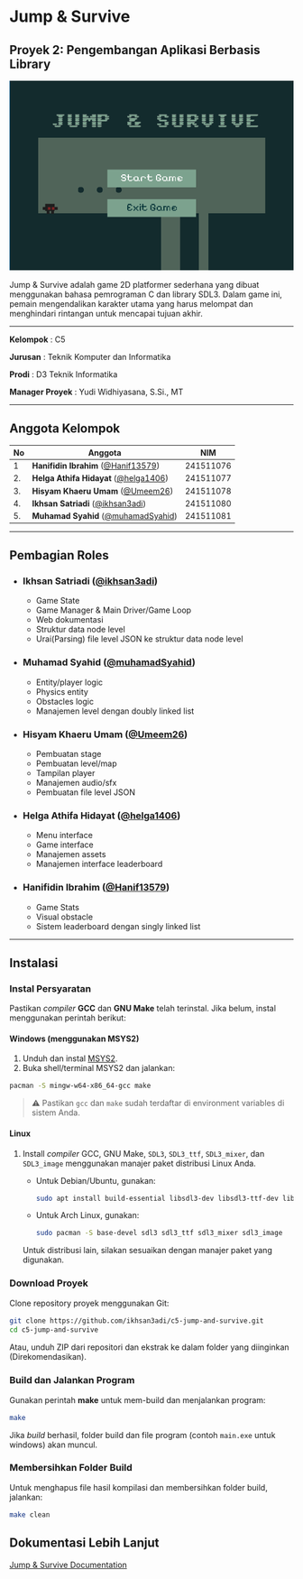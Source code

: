 # Jump & Survive

## Proyek 2: Pengembangan Aplikasi Berbasis Library

![Preview](https://github.com/ikhsan3adi/c5-jump-and-survive/blob/docs/docs/image/index/1742751997051.png?raw=true)

Jump & Survive adalah game 2D platformer sederhana yang dibuat menggunakan bahasa pemrograman C dan library SDL3. Dalam game ini, pemain mengendalikan karakter utama yang harus melompat dan menghindari rintangan untuk mencapai tujuan akhir.

---

**Kelompok** : C5

**Jurusan** : Teknik Komputer dan Informatika

**Prodi** : D3 Teknik Informatika

**Manager Proyek** : Yudi Widhiyasana, S.Si., MT

---

## Anggota Kelompok

| No  | Anggota                                                                 | NIM       |
| --- | ----------------------------------------------------------------------- | --------- |
| 1   | **Hanifidin Ibrahim** ([@Hanif13579](https://github.com/Hanif13579))    | 241511076 |
| 2.  | **Helga Athifa Hidayat** ([@helga1406](https://github.com/helga1406))   | 241511077 |
| 3.  | **Hisyam Khaeru Umam** ([@Umeem26](https://github.com/Umeem26))         | 241511078 |
| 4.  | **Ikhsan Satriadi** ([@ikhsan3adi](https://github.com/ikhsan3adi))      | 241511080 |
| 5.  | **Muhamad Syahid** ([@muhamadSyahid](https://github.com/muhamadSyahid)) | 241511081 |

---

## Pembagian Roles

- ### Ikhsan Satriadi ([@ikhsan3adi](https://github.com/ikhsan3adi))

  - Game State
  - Game Manager & Main Driver/Game Loop
  - Web dokumentasi
  - Struktur data node level
  - Urai(Parsing) file level JSON ke struktur data node level

- ### Muhamad Syahid ([@muhamadSyahid](https://github.com/muhamadSyahid))

  - Entity/player logic
  - Physics entity
  - Obstacles logic
  - Manajemen level dengan doubly linked list

- ### Hisyam Khaeru Umam ([@Umeem26](https://github.com/Umeem26))

  - Pembuatan stage
  - Pembuatan level/map
  - Tampilan player
  - Manajemen audio/sfx
  - Pembuatan file level JSON

- ### Helga Athifa Hidayat ([@helga1406](https://github.com/helga1406))

  - Menu interface
  - Game interface
  - Manajemen assets
  - Manajemen interface leaderboard

- ### Hanifidin Ibrahim ([@Hanif13579](https://github.com/Hanif13579))

  - Game Stats
  - Visual obstacle
  - Sistem leaderboard dengan singly linked list

---

## Instalasi

### Instal Persyaratan

Pastikan _compiler_ **GCC** dan **GNU Make** telah terinstal. Jika belum, instal menggunakan perintah berikut:

#### Windows (menggunakan MSYS2)

1. Unduh dan instal [MSYS2](https://www.msys2.org/).
2. Buka shell/terminal MSYS2 dan jalankan:

```sh
pacman -S mingw-w64-x86_64-gcc make
```

> ⚠ Pastikan `gcc` dan `make` sudah terdaftar di environment variables di sistem Anda.

#### Linux

1. Install _compiler_ GCC, GNU Make, `SDL3`, `SDL3_ttf`, `SDL3_mixer`, dan `SDL3_image`  menggunakan manajer paket distribusi Linux Anda.

    - Untuk Debian/Ubuntu, gunakan:

        ```sh
        sudo apt install build-essential libsdl3-dev libsdl3-ttf-dev libsdl3-mixer-dev libsdl3-image-dev
        ```

    - Untuk Arch Linux, gunakan:

        ```sh  
        sudo pacman -S base-devel sdl3 sdl3_ttf sdl3_mixer sdl3_image
        ```

    Untuk distribusi lain, silakan sesuaikan dengan manajer paket yang digunakan.

### Download Proyek

Clone repository proyek menggunakan Git:

```sh
git clone https://github.com/ikhsan3adi/c5-jump-and-survive.git
cd c5-jump-and-survive
```

Atau, unduh ZIP dari repositori dan ekstrak ke dalam folder yang diinginkan (Direkomendasikan).

### Build dan Jalankan Program

Gunakan perintah **make** untuk mem-build dan menjalankan program:

```sh
make
```

Jika _build_ berhasil, folder build dan file program (contoh `main.exe` untuk windows) akan muncul.

### Membersihkan Folder Build

Untuk menghapus file hasil kompilasi dan membersihkan folder build, jalankan:

```sh
make clean
```

## Dokumentasi Lebih Lanjut

[Jump &amp; Survive Documentation](https://ikhsan3adi.github.io/c5-jump-and-survive/)
